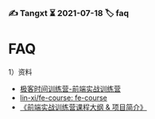 ### ✍️ Tangxt ⏳ 2021-07-18 🏷️ faq

# FAQ

1）资料

- [极客时间训练营-前端实战训练营](https://u.geekbang.org/subject/fe2nd/1000776)
- [lin-xi/fe-course: fe-course](https://github.com/lin-xi/fe-course)
- [《前端实战训练营课程大纲 & 项目简介》](https://shimo.im/docs/uZcrX9jwcr42fZ3B/)